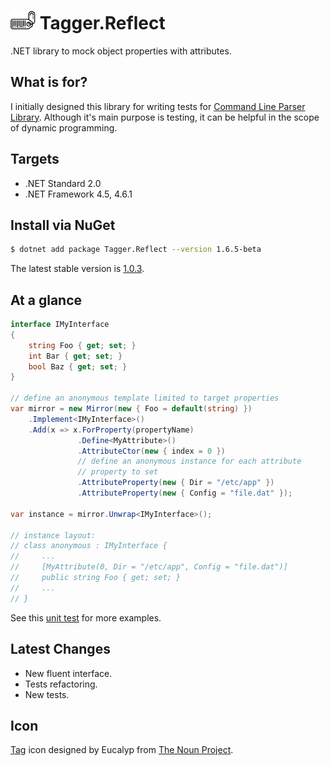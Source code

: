# <img src="/assets/icon.png" height="30px" alt="CSharpx Logo"> Tagger.Reflect

.NET library to mock object properties with attributes.

## What is for?

I initially designed this library for writing tests for [Command Line Parser Library](https://github.com/commandlineparser/commandline). Although it's main purpose is testing, it can be helpful in the scope of dynamic programming.

## Targets

- .NET Standard 2.0
- .NET Framework 4.5, 4.6.1

## Install via NuGet

```sh
$ dotnet add package Tagger.Reflect --version 1.6.5-beta
```
The latest stable version is [1.0.3](https://github.com/gsscoder/tagger/tree/v1.0.3).

## At a glance

```csharp
interface IMyInterface
{
    string Foo { get; set; }
    int Bar { get; set; }
    bool Baz { get; set; }
}

// define an anonymous template limited to target properties
var mirror = new Mirror(new { Foo = default(string) })
    .Implement<IMyInterface>()
    .Add(x => x.ForProperty(propertyName)
               .Define<MyAttribute>()
               .AttributeCtor(new { index = 0 })
               // define an anonymous instance for each attribute
               // property to set
               .AttributeProperty(new { Dir = "/etc/app" })
               .AttributeProperty(new { Config = "file.dat" });

var instance = mirror.Unwrap<IMyInterface>();

// instance layout:
// class anonymous : IMyInterface {
//     ...
//     [MyAttribute(0, Dir = "/etc/app", Config = "file.dat")]
//     public string Foo { get; set; } 
//     ...
// }
```

See this [unit test](https://github.com/gsscoder/tagger/blob/master/tests/Tagger.Reflect.Tests/Unit/MirrorTests.cs) for more examples.

## Latest Changes

- New fluent interface.
- Tests refactoring.
- New tests.

## Icon

[Tag](https://thenounproject.com/search/?q=tagger&i=3051269) icon designed by Eucalyp from [The Noun Project](https://thenounproject.com/).